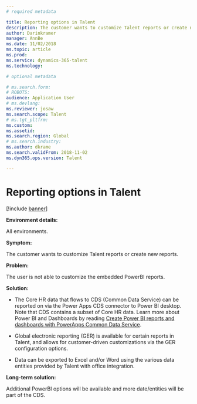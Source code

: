 ```yaml
---
# required metadata

title: Reporting options in Talent
description: The customer wants to customize Talent reports or create new reports.
author: Darinkramer
manager: AnnBe
ms.date: 11/02/2018
ms.topic: article
ms.prod: 
ms.service: dynamics-365-talent
ms.technology: 

# optional metadata

# ms.search.form: 
# ROBOTS: 
audience: Application User
# ms.devlang: 
ms.reviewer: josaw
ms.search.scope: Talent
# ms.tgt_pltfrm: 
ms.custom: 
ms.assetid: 
ms.search.region: Global
# ms.search.industry: 
ms.author: dkrame
ms.search.validFrom: 2018-11-02
ms.dyn365.ops.version: Talent

---
```


# Reporting options in Talent

[!include [banner](includes/banner.md)]


**Environment details:** 

All environments.

**Symptom:** 

The customer wants to customize Talent reports or create new reports. 

**Problem:** 

The user is not able to customize the embedded PowerBI reports.


**Solution:** 

-   The Core HR data that flows to CDS (Common Data Service) can be reported on via the Power Apps
    CDS connector to Power BI desktop. Note that CDS
    contains a subset of Core HR data. Learn more about Power BI and Dashboards
    by reading [Create Power BI reports and dashboards with PowerApps Common Data Service](https://powerapps.microsoft.com/en-us/blog/cdsconnectortopowerbi).

-   Global electronic reporting (GER) is available for certain reports in
    Talent, and allows for customer-driven customizations via the GER
    configuration options. 

-   Data can be exported to Excel and/or Word using the various data entities
    provided by Talent with office integration.


**Long-term solution:** 

Additional PowerBI options will be available and more date/entities will be part of the CDS.
